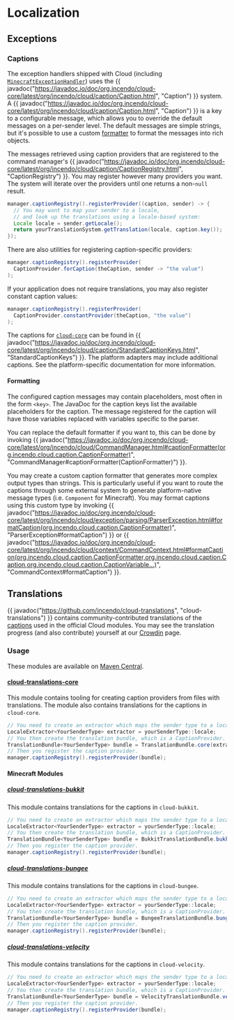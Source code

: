 # Localization

## Exceptions

### Captions

The exception handlers shipped with Cloud (including [`MinecraftExceptionHandler`](../minecraft/minecraft-extras.md#minecraft-exception-handler))
uses the
{{ javadoc("https://javadoc.io/doc/org.incendo/cloud-core/latest/org/incendo/cloud/caption/Caption.html", "Caption") }} system.
A {{ javadoc("https://javadoc.io/doc/org.incendo/cloud-core/latest/org/incendo/cloud/caption/Caption.html", "Caption") }} is a key
to a configurable message, which allows you to override the default messages on a per-sender level.
The default messages are simple strings, but it's possible to use a custom [formatter](#formatting) to format
the messages into rich objects.

The messages retrieved using caption providers that are registered to the
command manager's {{ javadoc("https://javadoc.io/doc/org.incendo/cloud-core/latest/org/incendo/cloud/caption/CaptionRegistry.html", "CaptionRegistry") }}.
You may register however many providers you want. The system will iterate over the providers until one returns a non-`null`
result.

```java title="Example caption registration"
manager.captionRegistry().registerProvider((caption, sender) -> {
  // You may want to map your sender to a locale,
  // and look up the translations using a locale-based system:
  Locale locale = sender.getLocale();
  return yourTranslationSystem.getTranslation(locale, caption.key());
});
```

There are also utilities for registering caption-specific providers:

```java title="Per-caption provider"
manager.captionRegistry().registerProvider(
  CaptionProvider.forCaption(theCaption, sender -> "the value")
);
```

If your application does not require translations, you may also register constant caption values:

```java title="Constant captions"
manager.captionRegistry().registerProvider(
  CaptionProvider.constantProvider(theCaption, "the value")
);
```

The captions for [`cloud-core`](../core/index.md) can be found in
{{ javadoc("https://javadoc.io/doc/org.incendo/cloud-core/latest/org/incendo/cloud/caption/StandardCaptionKeys.html", "StandardCaptionKeys") }}.
The platform adapters may include additional captions. See the platform-specific documentation for more information.

#### Formatting

The configured caption messages may contain placeholders, most often in the form `<key>`.
The JavaDoc for the caption keys list the available placeholders for the caption.
The message registered for the caption will have those variables replaced with variables specific to the parser.

You can replace the default formatter if you want to, this can be done by invoking
{{ javadoc("<https://javadoc.io/doc/org.incendo/cloud-core/latest/org/incendo/cloud/CommandManager.html#captionFormatter(org.incendo.cloud.caption.CaptionFormatter)>", "CommandManager#captionFormatter(CaptionFormatter)") }}.

You may create a custom caption formatter that generates more complex output types than strings.
This is particularly useful if you want to route the captions through some external system to generate
platform-native message types (i.e. `Component` for Minecraft). You may format captions using this custom
type by invoking
{{ javadoc("<https://javadoc.io/doc/org.incendo/cloud-core/latest/org/incendo/cloud/exception/parsing/ParserException.html#formatCaption(org.incendo.cloud.caption.CaptionFormatter)>", "ParserException#formatCaption") }}
or
{{ javadoc("<https://javadoc.io/doc/org.incendo/cloud-core/latest/org/incendo/cloud/context/CommandContext.html#formatCaption(org.incendo.cloud.caption.CaptionFormatter,org.incendo.cloud.caption.Caption,org.incendo.cloud.caption.CaptionVariable...)>", "CommandContext#formatCaption") }}.

## Translations

{{ javadoc("https://github.com/incendo/cloud-translations", "cloud-translations") }} contains community-contributed translations of the [captions](#captions)
used in the official Cloud modules. You may see the translation progress (and also contribute) yourself at
our [Crowdin](https://crowdin.com/project/incendo-cloud) page.

### Usage

These modules are available on [Maven Central](https://search.maven.org/search?q=g:org.incendo%20AND%20a:cloud-translations-*).

#### [cloud-translations-core](https://github.com/Incendo/cloud-translations/tree/main/cloud-translations-core)

This module contains tooling for creating caption providers from files with translations.
The module also contains translations for the captions in `cloud-core`.

```java title="Registration of cloud-core translations"
// You need to create an extractor which maps the sender type to a locale.
LocaleExtractor<YourSenderType> extractor = yourSenderType::locale;
// You then create the translation bundle, which is a CaptionProvider.
TranslationBundle<YourSenderType> bundle = TranslationBundle.core(extractor);
// Then you register the caption provider.
manager.captionRegistry().registerProvider(bundle);
```

#### Minecraft Modules

##### [cloud-translations-bukkit](https://github.com/Incendo/cloud-translations/tree/main/cloud-translations-bukkit)

This module contains translations for the captions in `cloud-bukkit`.

```java title="Registration of cloud-bukkit translations"
// You need to create an extractor which maps the sender type to a locale.
LocaleExtractor<YourSenderType> extractor = yourSenderType::locale;
// You then create the translation bundle, which is a CaptionProvider.
TranslationBundle<YourSenderType> bundle = BukkitTranslationBundle.bukkit(extractor);
// Then you register the caption provider.
manager.captionRegistry().registerProvider(bundle);
```

##### [cloud-translations-bungee](https://github.com/Incendo/cloud-translations/tree/main/cloud-translations-bungee)

This module contains translations for the captions in `cloud-bungee`.

```java title="Registration of cloud-bungee translations"
// You need to create an extractor which maps the sender type to a locale.
LocaleExtractor<YourSenderType> extractor = yourSenderType::locale;
// You then create the translation bundle, which is a CaptionProvider.
TranslationBundle<YourSenderType> bundle = BungeeTranslationBundle.bungee(extractor);
// Then you register the caption provider.
manager.captionRegistry().registerProvider(bundle);
```

##### [cloud-translations-velocity](https://github.com/Incendo/cloud-translations/tree/main/cloud-translations-velocity)

This module contains translations for the captions in `cloud-velocity`.

```java title="Registration of cloud-velocity translations"
// You need to create an extractor which maps the sender type to a locale.
LocaleExtractor<YourSenderType> extractor = yourSenderType::locale;
// You then create the translation bundle, which is a CaptionProvider.
TranslationBundle<YourSenderType> bundle = VelocityTranslationBundle.velocity(extractor);
// Then you register the caption provider.
manager.captionRegistry().registerProvider(bundle);
```
